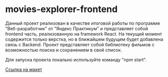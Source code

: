 # movies-explorer-frontend

Данный проект реализован в качестве итоговой работы по программе "Веб-разработчик" от "Яндекс Практикум" и представляет собой frontend часть, реализованную на framework React. На текущий момент содержится только верстка, но в ближайшем будущем будет добавлена связь с Backend. Проект представляет собой библиотеку фильмов с возможностью поиска и сохранением в свой список.

Для запуска проекта локально используйте команду "npm start".

[Ссылка на макет](https://disk.yandex.ru/d/hKTP-9ef7fj9tA)
